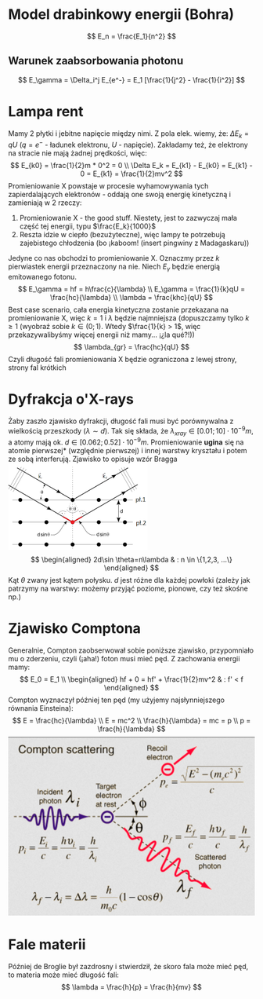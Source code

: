 # Model drabinkowy energii (Bohra)
$$
E_n = \frac{E_1}{n^2}
$$
## Warunek zaabsorbowania photonu
$$
E_\gamma = \Delta_i^j E_{e^-} = E_1 [\frac{1}{j^2} - \frac{1}{i^2}]
$$

# Lampa rent
Mamy 2 płytki i jebitne napięcie między nimi. Z pola elek. wiemy, że: $\Delta E_k = qU$ ($q = e^-$ - ładunek elektronu, $U$ - napięcie). Zakładamy też, że elektrony na stracie nie mają żadnej prędkości, więc:
$$
E_{k0} = \frac{1}{2}m * 0^2 = 0 \\
\Delta E_k = E_{k1} - E_{k0} = E_{k1} - 0 = E_{k1} = \frac{1}{2}mv^2
$$ 
Promieniowanie X powstaje w procesie wyhamowywania tych zapierdalających elektronów - oddają one swoją energię kinetyczną i zamieniają w 2 rzeczy:
1. Promieniowanie X - the good stuff. Niestety, jest to zazwyczaj mała część tej energii, typu $\frac{E_k}{1000}$
2. Reszta idzie w ciepło (bezużyteczne), więc lampy te potrzebują zajebistego chłodzenia (bo ¡kaboom! (insert pingwiny z Madagaskaru))

Jedyne co nas obchodzi to promieniowanie X. Oznaczmy przez $k$ pierwiastek energii przeznaczony na nie. Niech $E_\gamma$ będzie energią emitowanego fotonu.
$$
  E_\gamma = hf = h\frac{c}{\lambda} \\
  E_\gamma = \frac{1}{k}qU = \frac{hc}{\lambda} \\
  \lambda = \frac{khc}{qU}
$$
Best case scenario, cała energia kinetyczna zostanie przekazana na promieniowanie X, więc $k = 1$ i $\lambda$ będzie najmniejsza (dopuszczamy tylko $k \ge 1$ (wyobraź sobie $k \in (0; 1)$. Wtedy $\frac{1}{k} > 1$, więc przekazywalibyśmy więcej energii niż mamy... ¡¿la qué?!))
$$
 \lambda_{gr} = \frac{hc}{qU} 
$$
Czyli długość fali promieniowania X będzie ograniczona z lewej strony, strony fal krótkich

# Dyfrakcja o'X-rays
Żaby zaszło zjawisko dyfrakcji, długość fali musi być porównywalna z wielkością przeszkody ($\lambda \sim d$). Tak się składa, że $\lambda_{xray} \in [0.01; 10] \cdot 10^{-9}m$, a atomy mają ok. $d \in [0.062; 0.52] \cdot 10^{-9}m$. Promieniowanie **ugina** się na atomie pierwszej* (względnie pierwszej) i innej warstwy kryształu i potem ze sobą interferują. Zjawisko to opisuje wzór Bragga   
![](../../recursos/bragg.png)  
$$
\begin{aligned}
  2d\sin \theta=n\lambda & : n \in \{1,2,3, ...\}
\end{aligned}
$$
Kąt $\theta$ zwany jest kątem połysku. $d$ jest różne dla każdej powłoki (zależy jak patrzymy na warstwy: możemy przyjąć poziome, pionowe, czy też skośne np.)

# Zjawisko Comptona
Generalnie, Compton zaobserwował sobie poniższe zjawisko, przypomniało mu o zderzeniu, czyli (¡aha!) foton musi mieć pęd. Z zachowania energii mamy:
$$
E_0 = E_1 \\
\begin{aligned}
  hf + 0 = hf' + \frac{1}{2}mv^2 & : f' < f
\end{aligned}
$$
Compton wyznaczył później ten pęd (my użyjemy najsłynniejszego równania Einsteina):
$$
E = \frac{hc}{\lambda} \\
E = mc^2 \\
\frac{h}{\lambda} = mc = p \\
p = \frac{h}{\lambda}
$$
![](../../recursos/compton.png)

# Fale materii
Później de Broglie był zazdrosny i stwierdził, że skoro fala może mieć pęd, to materia może mieć długość fali:
$$
\lambda = \frac{h}{p} = \frac{h}{mv}
$$